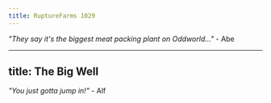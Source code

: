 ```yaml
---
title: RuptureFarms 1029
---
```


*"They say it's the biggest meat packing plant on Oddworld..."* - Abe

---
title: The Big Well
---
*"You just gotta jump in!"* - Alf
